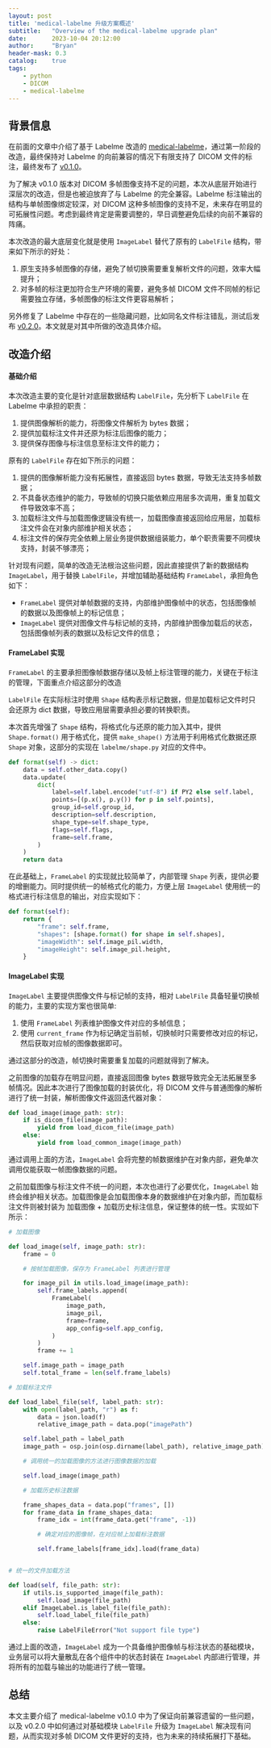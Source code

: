 ```yaml
---
layout: post
title: 'medical-labelme 升级方案概述'
subtitle:   "Overview of the medical-labelme upgrade plan"
date:       2023-10-04 20:12:00
author:     "Bryan"
header-mask: 0.3
catalog:    true
tags:
    - python
    - DICOM
    - medical-labelme
---
```


## 背景信息
在前面的文章中介绍了基于 Labelme 改造的 [medical-labelme](https://hustyichi.github.io/2023/09/23/medical-labelme/)，通过第一阶段的改造，最终保持对 Labelme 的向前兼容的情况下有限支持了 DICOM 文件的标注，最终发布了 [v0.1.0](https://github.com/hustyichi/medical-labelme/releases/tag/v0.1.0)。

为了解决 v0.1.0 版本对 DICOM 多帧图像支持不足的问题，本次从底层开始进行深层次的改造，但是也被迫放弃了与 Labelme 的完全兼容。Labelme 标注输出的结构与单帧图像绑定较深，对 DICOM 这种多帧图像的支持不足，未来存在明显的可拓展性问题。考虑到最终肯定是需要调整的，早日调整避免后续的向前不兼容的阵痛。

本次改造的最大底层变化就是使用 `ImageLabel` 替代了原有的 `LabelFile` 结构，带来如下所示的好处：

1. 原生支持多帧图像的存储，避免了帧切换需要重复解析文件的问题，效率大幅提升；
2. 对多帧的标注更加符合生产环境的需要，避免多帧 DICOM 文件不同帧的标记需要独立存储，多帧图像的标注文件更容易解析；

另外修复了 Labelme 中存在的一些隐藏问题，比如同名文件标注错乱，测试后发布 [v0.2.0](https://github.com/hustyichi/medical-labelme/releases/tag/v0.2.0)。本文就是对其中所做的改造具体介绍。

## 改造介绍
#### 基础介绍
本次改造主要的变化是针对底层数据结构 `LabelFile`，先分析下 `LabelFile` 在 Labelme 中承担的职责：

1. 提供图像解析的能力，将图像文件解析为 bytes 数据；
2. 提供加载标注文件并还原为标注后图像的能力；
3. 提供保存图像与标注信息至标注文件的能力；

原有的 `LabelFile` 存在如下所示的问题：

1. 提供的图像解析能力没有拓展性，直接返回 bytes 数据，导致无法支持多帧数据；
2. 不具备状态维护的能力，导致帧的切换只能依赖应用层多次调用，重复加载文件导致效率不高；
3. 加载标注文件与加载图像逻辑没有统一，加载图像直接返回给应用层，加载标注文件会在对象内部维护相关状态；
4. 标注文件的保存完全依赖上层业务提供数据组装能力，单个职责需要不同模块支持，封装不够漂亮；

针对现有问题，简单的改造无法根治这些问题，因此直接提供了新的数据结构 `ImageLabel`，用于替换 `LabelFile`，并增加辅助基础结构 `FrameLabel`，承担角色如下：

- `FrameLabel` 提供对单帧数据的支持，内部维护图像帧中的状态，包括图像帧的数据以及图像帧上的标记信息；
-  `ImageLabel` 提供对图像文件与标记帧的支持，内部维护图像加载后的状态，包括图像帧列表的数据以及标记文件的信息；

#### FrameLabel 实现
`FrameLabel` 的主要承担图像帧数据存储以及帧上标注管理的能力，关键在于标注的管理，下面重点介绍这部分的改造

 `LabelFile` 在实际标注时使用 `Shape` 结构表示标记数据，但是加载标记文件时只会还原为 dict 数据，导致应用层需要承担必要的转换职责。

本次首先增强了 `Shape` 结构，将格式化与还原的能力加入其中，提供 `Shape.format()` 用于格式化，提供 `make_shape()` 方法用于利用格式化数据还原 `Shape` 对象，这部分的实现在 `labelme/shape.py` 对应的文件中。

```python
def format(self) -> dict:
    data = self.other_data.copy()
    data.update(
        dict(
            label=self.label.encode("utf-8") if PY2 else self.label,
            points=[(p.x(), p.y()) for p in self.points],
            group_id=self.group_id,
            description=self.description,
            shape_type=self.shape_type,
            flags=self.flags,
            frame=self.frame,
        )
    )
    return data
```

在此基础上，`FrameLabel` 的实现就比较简单了，内部管理 `Shape` 列表，提供必要的增删能力。同时提供统一的帧格式化的能力，方便上层 `ImageLabel` 使用统一的格式进行标注信息的输出，对应实现如下：

```python
def format(self):
    return {
        "frame": self.frame,
        "shapes": [shape.format() for shape in self.shapes],
        "imageWidth": self.image_pil.width,
        "imageHeight": self.image_pil.height,
    }
```

#### ImageLabel 实现
`ImageLabel` 主要提供图像文件与标记帧的支持，相对 `LabelFile` 具备轻量切换帧的能力，主要的实现方案也很简单:

1. 使用 `FrameLabel` 列表维护图像文件对应的多帧信息；
2. 使用 `current_frame` 作为标记确定当前帧，切换帧时只需要修改对应的标记，然后获取对应帧的图像数据即可。

通过这部分的改造，帧切换时需要重复加载的问题就得到了解决。

之前图像的加载存在明显问题，直接返回图像 bytes 数据导致完全无法拓展至多帧情况。因此本次进行了图像加载的封装优化，将 DICOM 文件与普通图像的解析进行了统一封装，解析图像文件返回迭代器对象：

```python
def load_image(image_path: str):
    if is_dicom_file(image_path):
        yield from load_dicom_file(image_path)
    else:
        yield from load_common_image(image_path)
```

通过调用上面的方法，`ImageLabel` 会将完整的帧数据维护在对象内部，避免单次调用仅能获取一帧图像数据的问题。

之前加载图像与标注文件不统一的问题，本次也进行了必要优化，`ImageLabel` 始终会维护相关状态。加载图像是会加载图像本身的数据维护在对象内部，而加载标注文件则被封装为 加载图像 + 加载历史标注信息，保证整体的统一性。实现如下所示：

```python
# 加载图像

def load_image(self, image_path: str):
    frame = 0

    # 按帧加载图像，保存为 FrameLabel 列表进行管理

    for image_pil in utils.load_image(image_path):
        self.frame_labels.append(
            FrameLabel(
                image_path,
                image_pil,
                frame=frame,
                app_config=self.app_config,
            )
        )
        frame += 1

    self.image_path = image_path
    self.total_frame = len(self.frame_labels)

# 加载标注文件

def load_label_file(self, label_path: str):
    with open(label_path, "r") as f:
        data = json.load(f)
        relative_image_path = data.pop("imagePath")

    self.label_path = label_path
    image_path = osp.join(osp.dirname(label_path), relative_image_path)

    # 调用统一的加载图像的方法进行图像数据的加载

    self.load_image(image_path)

    # 加载历史标注数据

    frame_shapes_data = data.pop("frames", [])
    for frame_data in frame_shapes_data:
        frame_idx = int(frame_data.get("frame", -1))

        # 确定对应的图像帧，在对应帧上加载标注数据

        self.frame_labels[frame_idx].load(frame_data)


# 统一的文件加载方法

def load(self, file_path: str):
    if utils.is_supported_image(file_path):
        self.load_image(file_path)
    elif ImageLabel.is_label_file(file_path):
        self.load_label_file(file_path)
    else:
        raise LabelFileError("Not support file type")


```

通过上面的改造，`ImageLabel` 成为一个具备维护图像帧与标注状态的基础模块，业务层可以将大量散乱在各个组件中的状态封装在 `ImageLabel` 内部进行管理，并将所有的加载与输出的功能进行了统一管理。

## 总结
本文主要介绍了 medical-labelme v0.1.0 中为了保证向前兼容遗留的一些问题，以及 v0.2.0 中如何通过对基础模块 `LabelFile` 升级为  `ImageLabel` 解决现有问题，从而实现对多帧 DICOM 文件更好的支持，也为未来的持续拓展打下基础。
